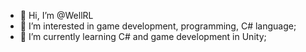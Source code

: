 - 👋 Hi, I’m @WellRL
- 👀 I’m interested in game development, programming, C# language;
- 🌱 I’m currently learning C# and game development in Unity;


<!---
WellRL/WellRL is a ✨ special ✨ repository because its `README.md` (this file) appears on your GitHub profile.
You can click the Preview link to take a look at your changes.
--->
